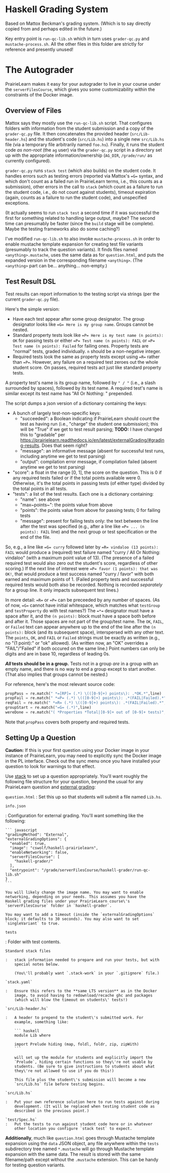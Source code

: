 # Haskell Grading System

Based on Mattox Beckman's grading system. (Which is to say directly copied from and perhaps edited in the future.)

Key entry point is `run-qc-lib.sh` which in turn uses `grader-qc.py` and `mustache-process.sh`. All the other files in this folder are strictly for reference and presently unused!

# The Autograder

PrairieLearn makes it easy for your autograder to live in your course
under the `serverFilesCourse`, which gives you some customizability
within the constraints of the Docker image.

## Overview of Files

Mattox says they mostly use the `run-qc-lib.sh` script. That configures
folders with information from the student submission and a copy of the
`grader-qc.py` file. It then concatenates the provided header
(`src/Lib-header.hs`) and the student\'s code (`src/Lib.hs`) into a
single new `src/Lib.hs` file (via a temporary file arbitrarily named
`foo.hs`). Finally, it runs the student code *as non-root* (the `ag`
user) via the `grader-qc.py` script in a directory set up with the
appropriate information/ownership (`AG_DIR`, `/grade/run/` as currently
configured).

`grader-qc.py` runs `stack test` (which also builds) on the student
code. It handles errors such as testing errors (reported via Mattox\'s
`=G=` syntax, and which don\'t count as a failed run in PrairieLearn
terms, i.e., this counts as a submission), other errors in the call to
`stack` (which count as a failure to run the student code, i.e., do not
count against students), timeout expiration (again, counts as a failure
to run the student code), and unspecified exceptions.

(It actually seems to run `stack test` a second time if it was
successful the first for something related to handling large output,
maybe? The second time can presumably be faster (since the `build` stage
will be complete). Maybe the testing frameworks also do some caching?)

I've modified `run-qc-lib.sh` to also invoke `mustache-process.sh` in 
order to enable mustache template expansion for creating test file
variants (presumably to track the question variants). It finds files
named `<anything>.mustache`, uses the same data as for `question.html`,
and puts the expanded version in the corresponding filename `<anything>`.
(The `<anything>` part can be... anything... non-empty.)

## Test Result DSL

Test results can report information to the testing script via strings
(per the current `grader-qc.py` file).

Here\'s the simple version:

-   Have each test appear after some group designator. The group
    designator looks like `=G= Here is my group name`. Groups cannot be
    nested.
-   Standard property tests look like `=P= Here is my test name (n
     points): OK` for passing tests or either `=P= Test name (n points):
     FAIL` or `=P= Test name (n points): Failed` for failing ones.
    Property tests are \"normal\" tests, graded individually. `n` should
    be a non-negative integer.
-   Required tests look the same as property tests except using `=R=`
    rather than `=P=`. However, any failure on a required test zeroes
    out the whole student score. On passes, required tests act just like
    standard property tests.

A property test\'s name is its group name, followed by `" / "` (i.e., a
slash surrounded by spaces), followed by its test name. A required
test\'s name is similar except its test name has \"All Or Nothing: \"
prepended.

The script dumps a json version of a dictionary containing the keys:

-   A bunch of largely test-non-specific keys:
    -   \"succeeded\": a Boolean indicating if PrairieLearn should count
        the test as having run (i.e., \"charge\" the student one
        submission); this will be \"True\" if we get to test result
        parsing; **TODO:** I have changed this to \"gradable\" per
        <https://prairielearn.readthedocs.io/en/latest/externalGrading/#grading-results>.
        Does that seem right?
    -   \"message\": an informative message (absent for successful test
        runs, including anytime we get to test parsing)
    -   \"output\": compilation error message, if compilation failed
        (absent anytime we get to test parsing)
-   \"score\": a float in the range \[0, 1\], the score on the question.
    This is 0 if any required tests failed or if the total points
    available were 0. Otherwise, it\'s the total points in passing tests
    (of either type) divided by the total points in all tests.
-   \"tests\": a list of the test results. Each one is a dictionary
    containing:
    -   \"name\": see above
    -   \"max~points~\": the points value from above
    -   \"points\": the points value from above for passing tests; 0 for
        failing tests
    -   \"message\": present for failing tests only: the text between
        the line after the test was specified (e.g., after a line like
        `=P=
         ... (n points): FAIL` line) and the next group or test
        specification or the end of the file.

So, e.g., a line like `=G= curry` followed later by `=R= vindaloo (13
points): FAIL` would produce a (required) test failure named \"curry /
All Or Nothing: vindaloo\" (with a maximum point value of 13). (The
presence of a failed required test would also zero out the student\'s
score, regardless of other scoring.) If the next line of interest were
`=P= favor (1 points): that was OK!`, that would produce a test success
named \"curry / favor\" with both earned and maximum points of 1.
(Failed property tests and successful required tests would both also be
recorded. Nothing is recorded *separately* for a group line. It only
impacts subsequent test lines.)

In more detail: `=R=` or `=P=` can be preceeded by any number of spaces.
(As of now, `=G=` cannot have initial whitespace, which matches what
`testGroup` and `testProperty` do with test names?) The `=*=` designator
must have a space after it, and the `(n points):` block must have a
space both before and after it. Those spaces are not part of the
group/test name. The `OK`, `FAIL`, or `Failed` text can appear anywhere
up to the end of the line after the `(n points):` block (and its
subsequent space), interspersed with any other text. The `points`, `OK`,
and `FAIL` or `Failed` strings must be exactly as written (e.g., no \"(1
point):\" or \"ok\" allowed). (As written now, an \"OK\" overrides a
\"FAIL\"/\"Failed\" if both occured on the same line.) Point numbers can
only be digits and are in base 10, regardless of leading 0s.

***All* tests should be in a group.** Tests not in a group *are* in a
group with an empty name, and there is no way to end a group except to
start another. (That also implies that groups cannot be nested.)

For reference, here\'s the most relevant source code:

``` python
propPass = re.match(" *=[RP]= (.*) \(([0-9]+) points\): .*OK.*",line)
propFail = re.match(" *=P= (.*) \(([0-9]+) points\): .*(FAIL|Failed).*",line)
reqFail = re.match(" *=R= (.*) \(([0-9]+) points\): .*(FAIL|Failed).*",line)
groupStart = re.match("=G= (.*)",line)
wereDone = re.match("( *Properties *Total|[0-9]+ out of [0-9]+ tests)",line)
```

Note that `propPass` covers both property and required tests.

## Setting Up a Question

**Caution:** If this is your first question using your Docker image in
your instance of PrairieLearn, you may need to explicitly sync the
Docker image in the PL interface. Check out the sync menu once you have
installed your question to look for warnings to that effect.

Use [stack](https://haskellstack.org/) to set up a question
appropriately. You\'ll want roughly the following file structure for
your question, beyond the usual for any PrairieLearn question and
[external
grading](https://prairielearn.readthedocs.io/en/latest/externalGrading/):

`question.html`
:   Set this up so that students will submit a file named `Lib.hs`.

`info.json`

:   Configuration for external grading. You\'ll want something like the
    following:

    ``` javascript
    "gradingMethod": "External",
    "externalGradingOptions": {
      "enabled": true,
      "image": "cswolf/haskell-prairielearn",
      "enableNetworking": false,
      "serverFilesCourse": [
        "haskell-grader/"
      ],
      "entrypoint": "/grade/serverFilesCourse/haskell-grader/run-qc-lib.sh"
    }
    ```

    You will likely change the image name. You may want to enable
    networking, depending on your needs. This assumes you have the
    Haskell grading files under your PrairieLearn course\'s
    `serverFilesCourse` folder in `haskell-grader`.

    You may want to add a timeout (inside the `externalGradingOptions`
    block; it defaults to 30 seconds). You may also want to set
    `singleVariant` to true.

`tests`

:   Folder with test contents.

    Standard stack files

    :   stack information needed to prepare and run your tests, but with
        special notes below.

        (You\'ll probably want `.stack-work` in your `.gitignore` file.)

    `stack.yaml`

    :   Ensure this refers to the **same LTS version** as in the Docker
        image, to avoid having to redownload/recache ghc and packages
        (which will blow the timeout on students\' tests!)

    `src/Lib-header.hs`

    :   A header to prepend to the student\'s submitted work. For
        example, something like:

        ``` haskell
        module Lib where

        import Prelude hiding (map, foldl, foldr, zip, zipWith)
        ```

        will set up the module for students and explicitly import the
        `Prelude`, hiding certain functions so they\'re not usable by
        students. (Be sure to give instructions to students about what
        they\'re not allowed to use if you do this!)

        This file plus the student\'s submission will become a new
        `src/Lib.hs` file before testing begins.

    `src/Lib.hs`

    :   Put your own reference solution here to run tests against during
        development. (It will be replaced when testing student code as
        described in the previous point.)

    `test/Spec.hs`
    :   Put the tests to run against student code here or in whatever
        other location you configure `stack test` to expect.

**Additionally**, much like `question.html` goes through Mustache
template expansion using the `data` JSON object, any file anywhere
within the `tests` subdirectory tree named `*.mustache` will go through
Mustache template expansion with the same data. The result is stored
with the same filename/path except without the `.mustache` extension.
This can be handy for testing question variants.
